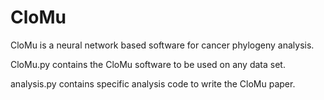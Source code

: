 # CloMu
CloMu is a neural network based software for cancer phylogeny analysis.

CloMu.py contains the CloMu software to be used on any data set. 

analysis.py contains specific analysis code to write the CloMu paper. 
